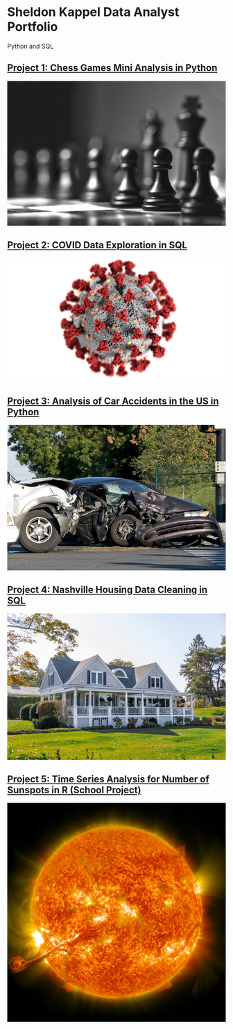 # Sheldon Kappel Data Analyst Portfolio

Python and SQL

## [Project 1: Chess Games Mini Analysis in Python](https://github.com/sheldonkappel/chess_mini_analysis)

<img src = "images/chess.jpg" alt = "">

## [Project 2: COVID Data Exploration in SQL](https://github.com/sheldonkappel/COVID_data_exploration)

<img src = "images/covid_stock_photo.jpg" alt = "">

## [Project 3: Analysis of Car Accidents in the US in Python](https://github.com/sheldonkappel/us_car_accidents_mini_analysis)

<img src = "images/car_accident.jpg" alt = "">

## [Project 4: Nashville Housing Data Cleaning in SQL](https://github.com/sheldonkappel/nashville_housing_data_cleaning/tree/main)

<img src = "images/house_photo.jpg" alt = "">

## [Project 5: Time Series Analysis for Number of Sunspots in R (School Project)](https://github.com/sheldonkappel/sunspots_time_series_analysis)

<img src = "images/nasa-JHyiw_dpALk-unsplash.jpg" alt = "">
